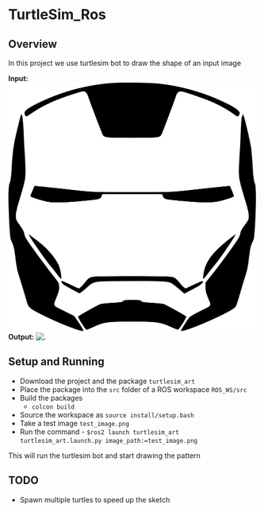 # TurtleSim_Ros

## Overview
In this project we use turtlesim bot to draw the shape of an input image

**Input:** 
![.](files/input.png)
**Output:** 
![.](files/output.gif)

## Setup and Running

 * Download the project and the package ```turtlesim_art```
 * Place the package into the `src` folder of a ROS workspace ```ROS_WS/src```
 * Build the packages
    -   `colcon build`
 * Source the workspace as `source install/setup.bash`
 * Take a test image `test_image.png`
 * Run the command - `$ros2 launch turtlesim_art turtlesim_art.launch.py image_path:=test_image.png`

 This will run the turtlesim bot and start drawing the pattern

 ## TODO
 - Spawn multiple turtles to speed up the sketch
